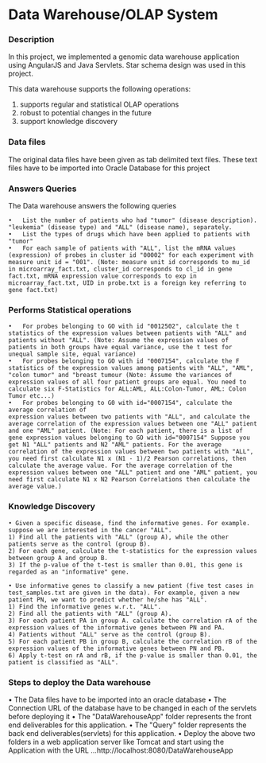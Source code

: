 Data Warehouse/OLAP System
===========================

### Description

In this project, we implemented a genomic data warehouse application using AngularJS and Java Servlets.
Star schema design was used in this project. 

This data warehouse supports the following operations:
1) supports regular and statistical OLAP operations
2) robust to potential changes in the future
3) support knowledge discovery

### Data files

The original data files have been given as tab delimited text files. These text files have to be imported into Oracle Database for this project

### Answers Queries

The Data warehouse answers the following queries

	•	List the number of patients who had "tumor" (disease description). "leukemia" (disease type) and "ALL" (disease name), separately.
	•	List the types of drugs which have been applied to patients with "tumor"
	•	For each sample of patients with "ALL", list the mRNA values (expression) of probes in cluster id "00002" for each experiment with measure unit id = "001". (Note: measure unit id corresponds to mu_id in microarray_fact.txt, cluster_id corresponds to cl_id in gene fact.txt, mRNA expression value corresponds to exp in microarray_fact.txt, UID in probe.txt is a foreign key referring to gene fact.txt)

### Performs Statistical operations

	•	For probes belonging to GO with id "0012502", calculate the t statistics of the expression values between patients with "ALL" and patients without "ALL". (Note: Assume the expression values of patients in both groups have equal variance, use the t test for unequal sample site, equal variance)
	•	For probes belonging to GO with id "0007154", calculate the F statistics of the expression values among patients with "ALL", "AML", "colon tumor" and "breast tumour (Note: Assume the variances of expression values of all four patient groups are equal. You need to calculate six F-Statistics for ALL:AML, ALL:Colon-Tumor, AML: Colon Tumor etc...)
	•	For probes belonging to G0 with id="0007154", calculate the average correlation of
	expression values between two patients with "ALL", and calculate the average correlation of the expression values between one "ALL" patient and one "AML" patient. (Note: For each patient, there is a list of gene expression values belonging to GO with id="0007154" Suppose you get N1 "ALL" patients and N2 "AML" patients. For the average correlation of the expression values between two patients with "ALL", you need first calculate N1 x (N1 - 1)/2 Pearson correlations, then calculate the average value. For the average correlation of the expression values between one "ALL" patient and one "AML" patient, you need first calculate N1 x N2 Pearson Correlations then calculate the average value.) 
 
### Knowledge Discovery

	• Given a specific disease, find the informative genes. For example. suppose we are interested in the cancer "ALL". 
	1) Find all the patients with "ALL" (group A), while the other patients serve as the control (group B). 
	2) For each gene, calculate the t-statistics for the expression values between group A and group B. 
	3) If the p-value of the t-test is smaller than 0.01, this gene is regarded as an "informative" gene. 

	• Use informative genes to classify a new patient (five test cases in test_samples.txt are given in the data). For example, given a new patient PN, we want to predict whether he/she has "ALL". 
	1) Find the informative genes w.r.t. "ALL". 
	2) Find all the patients with "ALL" (group A). 
	3) For each patient PA in group A. calculate the correlation rA of the expression values of the informative genes between PN and PA. 
	4) Patients without "ALL" serve as the control (group B). 
	5) For each patient PB in group B, calculate the correlation rB of the expression values of the informative genes between PN and PB. 
	6) Apply t-test on rA and rB, if the p-value is smaller than 0.01, the patient is classified as "ALL".

### Steps to deploy the Data warehouse

• The Data files have to be imported into an oracle database
• The Connection URL of the database have to be changed in each of the servlets before deploying it
• The "DataWarehouseApp" folder represents the front end deliverables for this application.
• The "Query" folder represents the back end deliverables(servlets) for this application.
• Deploy the above two folders in a web application server like Tomcat and start using the Application with the URL ...http://localhost:8080/DataWarehouseApp 